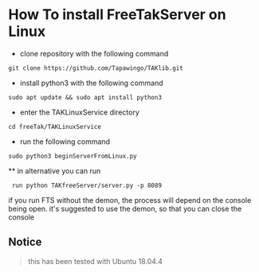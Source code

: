 # How To install FreeTakServer on Linux #
* clone repository with the following command 
```
git clone https://github.com/Tapawingo/TAKlib.git
```

* install python3 with the following command 

```
sudo apt update && sudo apt install python3
```

* enter the TAKLinuxService directory
```
cd freeTak/TAKLinuxService
```
* run the following command 
```
sudo python3 beginServerFromLinux.py
```
** in alternative you can run
```
 run python TAKfreeServer/server.py -p 8089
 ```
 if you run FTS without the demon, the process will depend on the console being open.  it's suggested to use the demon, so that you can close the console

## Notice ##
> this has been tested with Ubuntu 18.04.4
